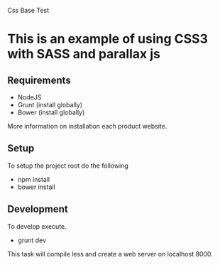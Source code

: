 Css Base Test

This is an example of using CSS3 with SASS and parallax js
========

## Requirements

 - NodeJS
 - Grunt (install globally)
 - Bower (install globally)

 More information on installation each product website.

 ## Setup

 To setup the project root do the following

  - npm install
  - bower install

 ## Development

 To develop execute.

  - grunt dev

 This task will compile less and create a web server on localhost 8000.
